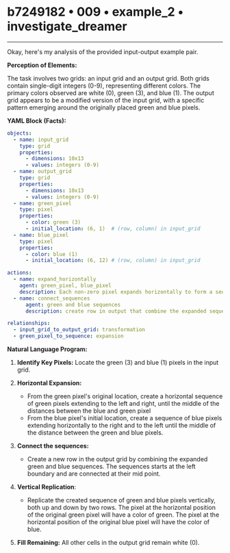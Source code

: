 # b7249182 • 009 • example_2 • investigate_dreamer

---
Okay, here's my analysis of the provided input-output example pair.

**Perception of Elements:**

The task involves two grids: an input grid and an output grid. Both grids contain single-digit integers (0-9), representing different colors. The primary colors observed are white (0), green (3), and blue (1). The output grid appears to be a modified version of the input grid, with a specific pattern emerging around the originally placed green and blue pixels.

**YAML Block (Facts):**



```yaml
objects:
  - name: input_grid
    type: grid
    properties:
      - dimensions: 10x13
      - values: integers (0-9)
  - name: output_grid
    type: grid
    properties:
      - dimensions: 10x13
      - values: integers (0-9)
  - name: green_pixel
    type: pixel
    properties:
      - color: green (3)
      - initial_location: (6, 1)  # (row, column) in input_grid
  - name: blue_pixel
    type: pixel
    properties:
      - color: blue (1)
      - initial_location: (6, 12) # (row, column) in input_grid

actions:
  - name: expand_horizontally
    agent: green_pixel, blue_pixel
    description: Each non-zero pixel expands horizontally to form a sequence.
  - name: connect_sequences
      agent: green and blue sequences
      description: create row in output that combine the expanded sequences

relationships:
  - input_grid_to_output_grid: transformation
  - green_pixel_to_sequence: expansion
```



**Natural Language Program:**

1.  **Identify Key Pixels:** Locate the green (3) and blue (1) pixels in the input grid.

2.  **Horizontal Expansion:**
    *   From the green pixel's original location, create a horizontal sequence of green pixels extending to the left and right, until the middle of the distances between the blue and green pixel
    *   From the blue pixel's initial location, create a sequence of blue pixels extending horizontally to the right and to the left until the middle of the distance between the green and blue pixels.

3.  **Connect the sequences:**
    *   Create a new row in the output grid by combining the expanded green and blue sequences. The sequences starts at the left boundary and are connected at their mid point.

4.  **Vertical Replication**:
    *   Replicate the created sequence of green and blue pixels vertically, both up and down by two rows. The pixel at the horizontal position of the original green pixel will have a color of green. The pixel at the horizontal position of the original blue pixel will have the color of blue.

5.  **Fill Remaining:** All other cells in the output grid remain white (0).

